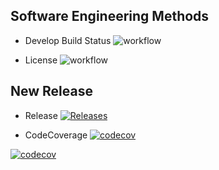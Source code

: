 

## Software Engineering Methods

* Develop Build Status   ![workflow](https://img.shields.io/github/workflow/status/AliMorabih/courswork/A%20workflow%20for%20courswork?style=plastic)

* License     ![workflow](https://img.shields.io/github/license/AliMorabih/courswork)


## New Release

* Release [![Releases](https://img.shields.io/github/release/AliMorabih/courswork/all.svg?style=flat-square)](https://github.com/AliMorabih/courswork/releases)


* CodeCoverage [![codecov](https://codecov.io/gh/AliMorabih/courswork/branch/master/graph/badge.svg?token=bdde6d56-5806-4a9b-83c5-58bf4cfb52ca)](https://codecov.io/gh/AliMorabih/courswork)

[![codecov](https://codecov.io/gh/AliMorabih/courswork/branch/master/graph/badge.svg?token=TZFL443TKA)](https://codecov.io/gh/AliMorabih/courswork)